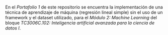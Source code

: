 En el _Portafolio 1_ de este repositorio se encuentra la implementación de una técnica de aprendizaje de máquina (regresión lineal simple) sin el uso de un framework y el dataset utilizado, para el _Módulo 2: Machine Learning_ del bloque _TC3006C.102: Inteligencia artificial avanzada para la ciencia de datos I_.
